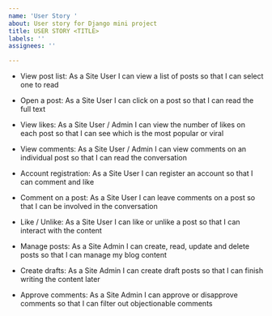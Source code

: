 ```yaml
---
name: 'User Story '
about: User story for Django mini project
title: USER STORY <TITLE>
labels: ''
assignees: ''

---
```


- View post list: As a Site User I can view a list of posts so that I can select one to read

- Open a post: As a Site User I can click on a post so that I can read the full text

- View likes: As a Site User / Admin I can view the number of likes on each post so that I can see which is the most popular or viral

- View comments: As a Site User / Admin I can view comments on an individual post so that I can read the conversation

- Account registration: As a Site User I can register an account so that I can comment and like

- Comment on a post: As a Site User I can leave comments on a post so that I can be involved in the conversation

- Like / Unlike: As a Site User I can like or unlike a post so that I can interact with the content

- Manage posts: As a Site Admin I can create, read, update and delete posts so that I can manage my blog content

- Create drafts: As a Site Admin I can create draft posts so that I can finish writing the content later

- Approve comments: As a Site Admin I can approve or disapprove comments so that I can filter out objectionable comments
